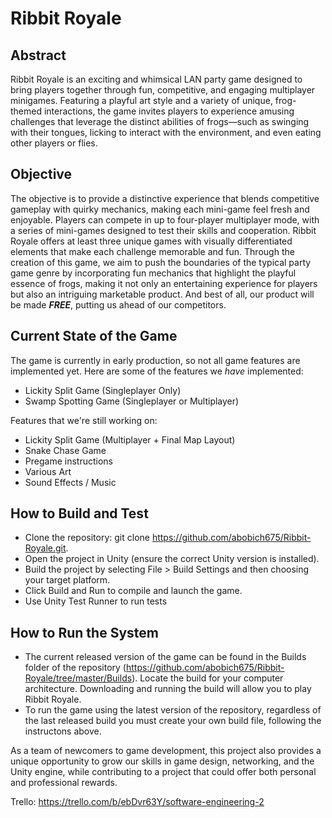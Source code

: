 # Ribbit Royale
## Abstract
Ribbit Royale is an exciting and whimsical LAN party game designed to bring players together through fun, competitive, and engaging multiplayer minigames.
Featuring a playful art style and a variety of unique, frog-themed interactions, the game invites players to experience amusing challenges that leverage the distinct abilities of frogs—such as swinging with their tongues, licking to interact with the environment, and even eating other players or flies.

## Objective
The objective is to provide a distinctive experience that blends competitive gameplay with quirky mechanics, making each mini-game feel fresh and enjoyable. Players can compete in up to four-player multiplayer mode, with a series of mini-games designed to test their skills and cooperation. Ribbit Royale offers at least three unique games with visually differentiated elements that make each challenge memorable and fun. Through the creation of this game, we aim to push the boundaries of the typical party game genre by incorporating fun mechanics that highlight the playful essence of frogs, making it not only an entertaining experience for players but also an intriguing marketable product. And best of all, our product will be made ***FREE***, putting us ahead of our competitors. 

## Current State of the Game
The game is currently in early production, so not all game features are implemented yet. Here are some of the features we *have* implemented:
- Lickity Split Game (Singleplayer Only)
- Swamp Spotting Game (Singleplayer or Multiplayer)

Features that we're still working on:
- Lickity Split Game (Multiplayer + Final Map Layout)
- Snake Chase Game
- Pregame instructions
- Various Art
- Sound Effects / Music

## How to Build and Test
- Clone the repository: git clone https://github.com/abobich675/Ribbit-Royale.git.
- Open the project in Unity (ensure the correct Unity version is installed).
- Build the project by selecting File > Build Settings and then choosing your target platform.
- Click Build and Run to compile and launch the game.
- Use Unity Test Runner to run tests

## How to Run the System
- The current released version of the game can be found in the Builds folder of the repository (https://github.com/abobich675/Ribbit-Royale/tree/master/Builds). Locate the build for your computer architecture. Downloading and running the build will allow you to play Ribbit Royale.
- To run the game using the latest version of the repository, regardless of the last released build you must create your own build file, following the instructons above.

As a team of newcomers to game development, this project also provides a unique opportunity to grow our skills in game design, networking, and the Unity engine, while contributing to a project that could offer both personal and professional rewards.

Trello: https://trello.com/b/ebDvr63Y/software-engineering-2

